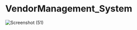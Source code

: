 # VendorManagement_System

![Screenshot (51)](https://user-images.githubusercontent.com/102143515/203548509-129a70fc-a5f1-4038-81df-c23d1899f9cd.png)
